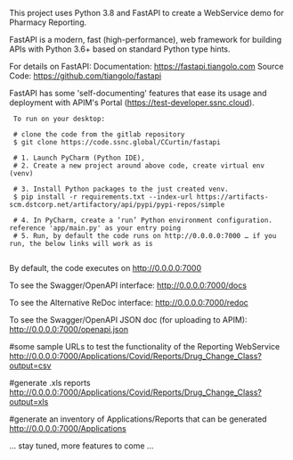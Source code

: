This project uses Python 3.8 and FastAPI to create a WebService demo for Pharmacy Reporting.

FastAPI is a modern, fast (high-performance), web framework for building APIs with Python 3.6+ based on standard Python type hints.

For details on FastAPI:
Documentation: https://fastapi.tiangolo.com
Source Code: https://github.com/tiangolo/fastapi

FastAPI has some 'self-documenting' features that ease its usage and deployment with APIM's Portal (https://test-developer.ssnc.cloud).

```
 To run on your desktop:

 # clone the code from the gitlab repository
 $ git clone https://code.ssnc.global/CCurtin/fastapi 
 
 # 1. Launch PyCharm (Python IDE), 
 # 2. Create a new project around above code, create virtual env (venv)

 # 3. Install Python packages to the just created venv. 
 $ pip install -r requirements.txt --index-url https://artifacts-scm.dstcorp.net/artifactory/api/pypi/pypi-repos/simple
 
 # 4. In PyCharm, create a ‘run’ Python environment configuration. reference 'app/main.py' as your entry poing
 # 5. Run, by default the code runs on http://0.0.0.0:7000 … if you run, the below links will work as is 
 
```

By default, the code executes on http://0.0.0.0:7000

To see the Swagger/OpenAPI interface:
http://0.0.0.0:7000/docs

To see the Alternative ReDoc interface:
http://0.0.0.0:7000/redoc

To see the Swagger/OpenAPI JSON doc (for uploading to APIM):
http://0.0.0.0:7000/openapi.json

#some sample URLs to test the functionality of the Reporting WebService
http://0.0.0.0:7000/Applications/Covid/Reports/Drug_Change_Class?output=csv

#generate .xls reports
http://0.0.0.0:7000/Applications/Covid/Reports/Drug_Change_Class?output=xls

#generate an inventory of Applications/Reports that can be generated
http://0.0.0.0:7000/Applications

... stay tuned, more features to come ...